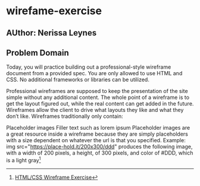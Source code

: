 # wirefame-exercise

## AUthor: Nerissa Leynes

## Problem Domain

Today, you will practice building out a professional-style wireframe document from a provided spec. You are only allowed to use HTML and CSS. No additional frameworks or libraries can be utilized.

Professional wireframes are supposed to keep the presentation of the site simple without any additional content. The whole point of a wireframe is to get the layout figured out, while the real content can get added in the future. Wireframes allow the client to drive what layouts they like and what they don’t like. Wireframes traditionally only contain:

Placeholder images
Filler text such as lorem ipsum
Placeholder images are a great resource inside a wireframe because they are simply placeholders with a size dependent on whatever the url is that you specified. Example: img src="https://place-hold.it/200x300/ddd" produces the following image, with a width of 200 pixels, a height, of 300 pixels, and color of #DDD, which is a light gray[^1]

[^1]: [HTML/CSS Wireframe Exercise](https://github.com/codefellows/seattle-code-201d90/tree/main/class-08/lab-a)
